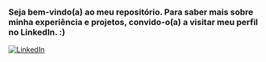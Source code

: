 ### Seja bem-vindo(a) ao meu repositório. Para saber mais sobre minha experiência e projetos, convido-o(a) a visitar meu perfil no LinkedIn. :)

[![LinkedIn](https://img.shields.io/badge/LinkedIn-0077B5?style=for-the-badge&logo=linkedin&logoColor=white)](https://www.linkedin.com/in/hallefferreira/)




</div> <br/>
